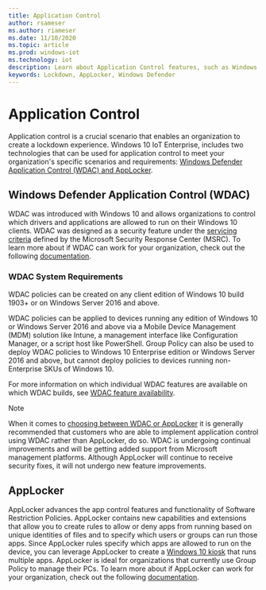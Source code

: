 ```yaml
---
title: Application Control
author: rsameser
ms.author: riameser
ms.date: 11/10/2020
ms.topic: article
ms.prod: windows-iot
ms.technology: iot
description: Learn about Application Control features, such as Windows Defender Application Control (WDAC) and AppLocker, in Windows 10 IoT Enterprise.
keywords: Lockdown, AppLocker, Windows Defender
---
```


# Application Control
Application control is a crucial scenario that enables an organization to create a lockdown experience. Windows 10 IoT Enterprise, includes two technologies that can be used for application control to meet your organization's specific scenarios and requirements: [Windows Defender Application Control (WDAC) and AppLocker](https://docs.microsoft.com/windows/security/threat-protection/windows-defender-application-control/wdac-and-applocker-overview).

## Windows Defender Application Control (WDAC)
WDAC was introduced with Windows 10 and allows organizations to control which drivers and applications are allowed to run on their Windows 10 clients. WDAC was designed as a security feature under the [servicing criteria](https://www.microsoft.com/msrc/windows-security-servicing-criteria?rtc=1) defined by the Microsoft Security Response Center (MSRC). To learn more about if WDAC can work for your organization, check out the following [documentation](https://docs.microsoft.com/windows/security/threat-protection/windows-defender-application-control/windows-defender-application-control-deployment-guide).

### WDAC System Requirements
WDAC policies can be created on any client edition of Windows 10 build 1903+ or on Windows Server 2016 and above.

WDAC policies can be applied to devices running any edition of Windows 10 or Windows Server 2016 and above via a Mobile Device Management (MDM) solution like Intune, a management interface like Configuration Manager, or a script host like PowerShell. Group Policy can also be used to deploy WDAC policies to Windows 10 Enterprise edition or Windows Server 2016 and above, but cannot deploy policies to devices running non-Enterprise SKUs of Windows 10.

For more information on which individual WDAC features are available on which WDAC builds, see [WDAC feature availability](https://docs.microsoft.com/windows/security/threat-protection/windows-defender-application-control/feature-availability).

> [!NOTE] 
> When it comes to [choosing between WDAC or AppLocker](https://docs.microsoft.com/windows/security/threat-protection/windows-defender-application-control/wdac-and-applocker-overview#choose-when-to-use-wdac-or-applocker) it is generally recommended that customers who are able to implement application control using WDAC rather than AppLocker, do so. WDAC is undergoing continual improvements and will be getting added support from Microsoft management platforms. Although AppLocker will continue to receive security fixes, it will not undergo new feature improvements.

## AppLocker
AppLocker advances the app control features and functionality of Software Restriction Policies. AppLocker contains new capabilities and extensions that allow you to create rules to allow or deny apps from running based on unique identities of files and to specify which users or groups can run those apps. Since AppLocker rules specify which apps are allowed to run on the device, you can leverage AppLocker to create a [Windows 10 kiosk](https://docs.microsoft.com/windows/configuration/lock-down-windows-10-applocker) that runs multiple apps. AppLocker is ideal for organizations that currently use Group Policy to manage their PCs. To learn more about if AppLocker can work for your organization, check out the following [documentation](https://docs.microsoft.com/windows/security/threat-protection/windows-defender-application-control/applocker/applocker-overview).

